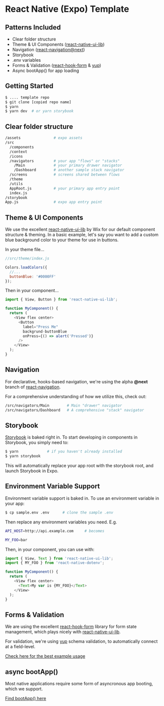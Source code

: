 # React Native (Expo) Template

## Patterns Included

- Clear folder structure
- Theme & UI Components ([react-native-ui-lib]())
- Navigation ([react-navigation@next](https://reactnavigation.org/docs/en/next/getting-started.html))
- Storybook
- .env variables
- Forms & Validation ([react-hook-form](https://react-hook-form.com/) & [yup](https://github.com/jquense/yup))
- Async bootApp() for app loading

## Getting Started

```bash
$ .... template repo
$ git clone [copied repo name]
$ yarn
$ yarn dev  # or yarn storybook
```

## Clear folder structure

```bash
/assets               # expo assets
/src
  /components
  /context
  /icons
  /navigators         # your app "flows" or "stacks"
    /Main             # your primary drawer navigator
    /Dashboard        # another sample stack navigator
  /screens            # screens shared between flows
  /theme
  /utils
  AppRoot.js          # your primary app entry point
  index.js
/storybook
App.js                # expo app entry point
```

## Theme & UI Components

We use the excellent [react-native-ui-lib](https://github.com/wix/react-native-ui-lib) by Wix for our default component structure & theming.  In a basic example, let's say you want to add a custom blue background color to your theme for use in buttons.

In your theme file...

```javascript
//src/theme/index.js

Colors.loadColors({
  //...
  buttonBlue: '#0000FF'
});
```
Then in your component...
```javascript
import { View, Button } from 'react-native-ui-lib';

function MyComponent() {
  return (
    <View flex center>
      <Button
        label="Press Me"
        backgrund-buttonBlue
        onPress={() => alert('Pressed')}
      />
    </View>
  );
}
```

## Navigation

For declarative, hooks-based navigation, we're using the alpha **@next** branch of [react-navigation](https://reactnavigation.org/docs/en/next/getting-started.html).

For a comprehensive understanding of how we utilize this, check out:

```bash
/src/navigators/Main        # Main "drawer" navigator
/src/navigators/Dashboard   # A comprehensive "stack" navigator
```

## Storybook

[Storybook](https://storybook.js.org/docs/guides/guide-react-native/) is baked right in.  To start developing in components in Storybook, you simply need to:

```bash
$ yarn             # if you haven't already installed
$ yarn storybook
```

This will automatically replace your app root with the storybook root, and launch Storybook in Expo.

## Environment Variable Support

Environment variable support is baked in.  To use an environment variable in your app:

```bash
$ cp sample.env .env      # clone the sample .env
```

Then replace any environment variables you need. E.g.

```bash
API_HOST=http://api.example.com     # becomes
```
```bash
MY_FOO=bar
```

Then, in your component, you can use with:

```javascript
import { View, Text } from 'react-native-ui-lib';
import { MY_FOO } from 'react-native-dotenv';

function MyComponent() {
  return (
    <View flex center>
      <Text>My var is {MY_FOO}</Text>
    </View>
  );
}
```

## Forms & Validation

We are using the excellent [react-hook-form](https://react-hook-form.com/) library for form state management, which plays nicely with [react-native-ui-lib](https://github.com/wix/react-native-ui-lib).

For validation, we're using [yup](https://github.com/jquense/yup) schema validation, to automatically connect at a field-level.

[Check here for the best example usage](https://github.com/take2mfg/template-rn-basic/blob/master/src/screens/SignIn/Form.js)

## async bootApp()

Most native applications require some form of asyncronous app booting, which we support.

[Find bootApp() here](https://github.com/take2mfg/template-rn-basic/blob/master/src/AppRoot.js#L16-L28)